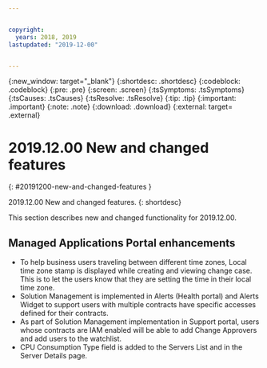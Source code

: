 ```yaml
---


copyright:
  years: 2018, 2019
lastupdated: "2019-12-00"


---
```


{:new_window: target="_blank"} 
{:shortdesc: .shortdesc} 
{:codeblock: .codeblock} 
{:pre: .pre} 
{:screen: .screen} 
{:tsSymptoms: .tsSymptoms} 
{:tsCauses: .tsCauses} 
{:tsResolve: .tsResolve} 
{:tip: .tip} 
{:important: .important} 
{:note: .note} 
{:download: .download} 
{:external: target= .external} 

# 2019.12.00 New and changed features
{: #20191200-new-and-changed-features } 

2019.12.00 New and changed features.
{: shortdesc} 

This section describes new and changed functionality for 2019.12.00.

## Managed Applications Portal enhancements

  - To help business users traveling between different time zones, Local time zone stamp is displayed while creating and viewing change 
    case.  This is to let the users know that they are setting the time in their local time zone.
  -	Solution Management is implemented in Alerts (Health portal) and Alerts Widget to support users with multiple contracts have 
    specific accesses defined for their contracts.
  - As part of Solution Management implementation in Support portal, users whose contracts are IAM enabled will be able to add Change 
    Approvers and add users to the watchlist. 
  - CPU Consumption Type field is added to the Servers List and in the Server Details page.  
